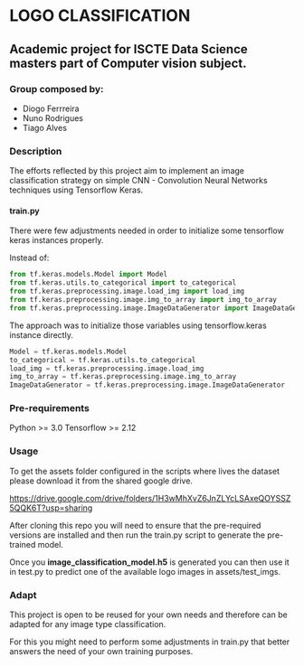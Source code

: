 # LOGO CLASSIFICATION

## Academic project for ISCTE Data Science masters part of Computer vision subject.

### Group composed by:

- Diogo Ferrreira
- Nuno Rodrigues
- Tiago Alves

### Description

The efforts reflected by this project aim to implement an image classification strategy on simple CNN - Convolution Neural Networks techniques using Tensorflow Keras.

#### train.py

There were few adjustments needed in order to initialize some tensorflow keras instances properly.

Instead of:

```python
from tf.keras.models.Model import Model
from tf.keras.utils.to_categorical import to_categorical 
from tf.keras.preprocessing.image.load_img import load_img
from tf.keras.preprocessing.image.img_to_array import img_to_array
from tf.keras.preprocessing.image.ImageDataGenerator import ImageDataGenerator
```

The approach was to initialize those variables using tensorflow.keras instance directly.

```python
Model = tf.keras.models.Model
to_categorical = tf.keras.utils.to_categorical
load_img = tf.keras.preprocessing.image.load_img
img_to_array = tf.keras.preprocessing.image.img_to_array
ImageDataGenerator = tf.keras.preprocessing.image.ImageDataGenerator
```

### Pre-requirements 

Python >= 3.0
Tensorflow >= 2.12

### Usage

To get the assets folder configured in the scripts where lives the dataset please download it from the shared google drive.

https://drive.google.com/drive/folders/1H3wMhXvZ6JnZLYcLSAxeQOYSSZ5QQK6T?usp=sharing 

After cloning this repo you will need to ensure that the pre-required versions are installed and then run the train.py script to generate the pre-trained model.

Once you **image_classification_model.h5** is generated you can then use it in test.py to predict one of the available logo images in assets/test_imgs.

### Adapt

This project is open to be reused for your own needs and therefore can be adapted for any image type classification. 

For this you might need to perform some adjustments in train.py that better answers the need of your own training purposes.

